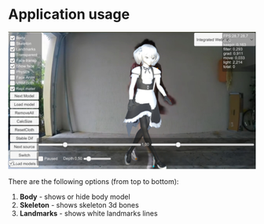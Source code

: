 # Application usage

![Main ui](/docs/images/ui.jpg)

There are the following options (from top to bottom):

1. **Body** - shows or hide body model
1. **Skeleton** - shows skeleton 3d bones
1. **Landmarks** - shows white landmarks lines 
